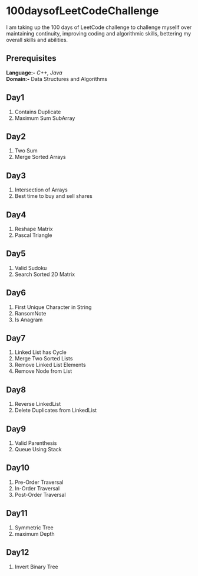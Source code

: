 # 100daysofLeetCodeChallenge

I am taking up the 100 days of LeetCode challenge to challenge mysellf over maintaining continuity, improving coding and algorithmic skills, bettering my overall skills and abilities.

## Prerequisites

**Language:-** _C++, Java_ \
**Domain:-** Data Structures and Algorithms

## Day1

1. Contains Duplicate
2. Maximum Sum SubArray

## Day2

1. Two Sum
2. Merge Sorted Arrays

## Day3

1. Intersection of Arrays
2. Best time to buy and sell shares

## Day4

1. Reshape Matrix
2. Pascal Triangle

## Day5

1. Valid Sudoku
2. Search Sorted 2D Matrix

## Day6
1. First Unique Character in String
2. RansomNote
3. Is Anagram

## Day7
1. Linked List has Cycle
2. Merge Two Sorted Lists
3. Remove Linked List Elements
4. Remove Node from List 

## Day8
1. Reverse LinkedList
2. Delete Duplicates from LinkedList

## Day9
1. Valid Parenthesis
2. Queue Using Stack

## Day10
1. Pre-Order Traversal
2. In-Order Traversal
3. Post-Order Traversal

## Day11
1. Symmetric Tree
2. maximum Depth

## Day12
1. Invert Binary Tree
